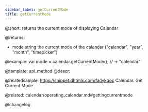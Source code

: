 ```yaml
---
sidebar_label: getCurrentMode
title: getCurrentMode
---          
```


@short: returns the current mode of displaying Calendar



@returns:
- mode	string      the current mode of the calendar ("calendar", "year", "month", "timepicker")


@example:
var mode = calendar.getCurrentMode(); // -> "calendar"


@template: api_method
@descr:

@relatedsample: https://snippet.dhtmlx.com/fadykqoc	Calendar. Get Current Mode

@related: calendar/operating_calendar.md#gettingcurrentmode


@changelog:


